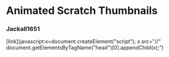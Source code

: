 # Animated Scratch Thumbnails
### Jackall1651
[link](javascript:x=document.createElement("script"); x.src="//" document.getElementsByTagName("head")[0].appendChild(x);")
